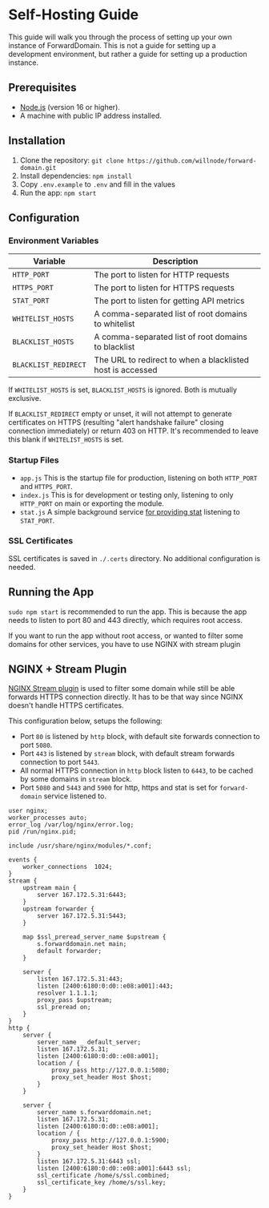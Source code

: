 # Self-Hosting Guide

This guide will walk you through the process of setting up your own instance of ForwardDomain. This is not a guide for setting up a development environment, but rather a guide for setting up a production instance.

## Prerequisites

- [Node.js](https://nodejs.org/en/) (version 16 or higher).
- A machine with public IP address installed.

## Installation

1. Clone the repository: `git clone https://github.com/willnode/forward-domain.git`
2. Install dependencies: `npm install`
3. Copy `.env.example` to `.env` and fill in the values
4. Run the app: `npm start`

## Configuration

### Environment Variables

| Variable | Description |
| --- | --- |
`HTTP_PORT` | The port to listen for HTTP requests
`HTTPS_PORT` | The port to listen for HTTPS requests
`STAT_PORT` | The port to listen for getting API metrics
`WHITELIST_HOSTS` | A comma-separated list of root domains to whitelist
`BLACKLIST_HOSTS` | A comma-separated list of root domains to blacklist
`BLACKLIST_REDIRECT` | The URL to redirect to when a blacklisted host is accessed

If `WHITELIST_HOSTS` is set, `BLACKLIST_HOSTS` is ignored. Both is mutually exclusive.

If `BLACKLIST_REDIRECT` empty or unset, it will not attempt to generate certificates on HTTPS (resulting "alert handshake failure" closing connection immediately) or return 403 on HTTP. It's recommended to leave this blank if `WHITELIST_HOSTS` is set.

### Startup Files

+ `app.js` This is the startup file for production, listening on both `HTTP_PORT` and `HTTPS_PORT`.
+ `index.js` This is for development or testing only, listening to only `HTTP_PORT` on main or exporting the module.
+ `stat.js` A simple background service [for providing stat](https://s.forwarddomain.net) listening to `STAT_PORT`. 

### SSL Certificates

SSL certificates is saved in `./.certs` directory. No additional configuration is needed. 

## Running the App

`sudo npm start` is recommended to run the app. This is because the app needs to listen to port 80 and 443 directly, which requires root access.

If you want to run the app without root access, or wanted to filter some domains for other services, you have to use NGINX with stream plugin 

## NGINX + Stream Plugin

[NGINX Stream plugin](http://nginx.org/en/docs/stream/ngx_stream_core_module.html) is used to filter some domain while still be able forwards HTTPS connection directly. It has to be that way since NGINX doesn't handle HTTPS certificates.

This configuration below, setups the following:
+ Port `80` is listened by `http` block, with default site forwards connection to port `5080`.
+ Port `443` is listened by `stream` block, with default stream forwards connection to port `5443`.
+ All normal HTTPS connection in `http` block listen to `6443`, to be cached by some domains in `stream` block.
+ Port `5080` and `5443` and `5900` for http, https and stat is set for `forward-domain` service listened to.


```nginx
user nginx;
worker_processes auto;
error_log /var/log/nginx/error.log;
pid /run/nginx.pid;

include /usr/share/nginx/modules/*.conf;

events {
    worker_connections  1024;
}
stream {
    upstream main {
        server 167.172.5.31:6443;
    }
    upstream forwarder {
        server 167.172.5.31:5443;
    }

    map $ssl_preread_server_name $upstream {
        s.forwarddomain.net main;
        default forwarder;
    }

    server {
        listen 167.172.5.31:443;
        listen [2400:6180:0:d0::e08:a001]:443;
        resolver 1.1.1.1;
        proxy_pass $upstream;
        ssl_preread on;
    }
}
http {       
    server {
        server_name _ default_server;
        listen 167.172.5.31;
        listen [2400:6180:0:d0::e08:a001];
        location / {
            proxy_pass http://127.0.0.1:5080;
            proxy_set_header Host $host;
        }
    }
        
    server {
        server_name s.forwarddomain.net;
        listen 167.172.5.31;
        listen [2400:6180:0:d0::e08:a001];
        location / {
            proxy_pass http://127.0.0.1:5900;
            proxy_set_header Host $host;
        }
        listen 167.172.5.31:6443 ssl;
        listen [2400:6180:0:d0::e08:a001]:6443 ssl;
        ssl_certificate /home/s/ssl.combined;
        ssl_certificate_key /home/s/ssl.key;
    }
}
```
